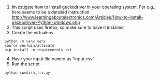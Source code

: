 1. Investigate how to install geckodriver in your operating system. For e.g., here seems to be a detailed instruction http://www.learningaboutelectronics.com/Articles/How-to-install-geckodriver-Python-windows.php
2. This script uses firefox, so make sure to have it installed
3. Create the virtualenv
```
python -m venv venv
source ven/bin/activate
pip install -m requirements.txt
```

4. Have your input file named as "input.csv"
5. Run the script
```
python swedish_tri.py
```
